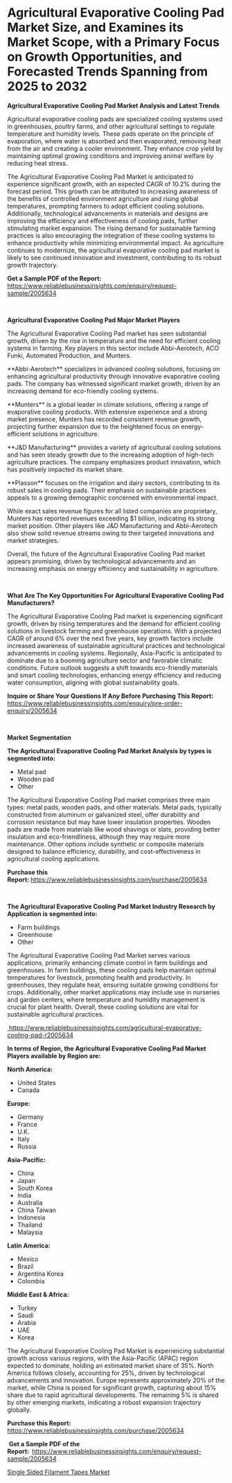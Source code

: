 <p><h1>Agricultural Evaporative Cooling Pad Market Size, and Examines its Market Scope, with a Primary Focus on Growth Opportunities, and Forecasted Trends Spanning from 2025 to 2032</h1></p><p><strong>Agricultural Evaporative Cooling Pad Market Analysis and Latest Trends</strong></p>
<p><p>Agricultural evaporative cooling pads are specialized cooling systems used in greenhouses, poultry farms, and other agricultural settings to regulate temperature and humidity levels. These pads operate on the principle of evaporation, where water is absorbed and then evaporated, removing heat from the air and creating a cooler environment. They enhance crop yield by maintaining optimal growing conditions and improving animal welfare by reducing heat stress.</p><p>The Agricultural Evaporative Cooling Pad Market is anticipated to experience significant growth, with an expected CAGR of 10.2% during the forecast period. This growth can be attributed to increasing awareness of the benefits of controlled environment agriculture and rising global temperatures, prompting farmers to adopt efficient cooling solutions. Additionally, technological advancements in materials and designs are improving the efficiency and effectiveness of cooling pads, further stimulating market expansion. The rising demand for sustainable farming practices is also encouraging the integration of these cooling systems to enhance productivity while minimizing environmental impact. As agriculture continues to modernize, the agricultural evaporative cooling pad market is likely to see continued innovation and investment, contributing to its robust growth trajectory.</p></p>
<p><strong>Get a Sample PDF of the Report:&nbsp;</strong> <a href="https://www.reliablebusinessinsights.com/enquiry/request-sample/2005634?utm_campaign=2142&utm_medium=2&utm_source=Github&utm_content=ia&utm_term=05022025&utm_id=agricultural-evaporative-cooling-pad">https://www.reliablebusinessinsights.com/enquiry/request-sample/2005634</a></p>
<p>&nbsp;</p>
<p><strong>Agricultural Evaporative Cooling Pad Major Market Players</strong></p>
<p><p>The Agricultural Evaporative Cooling Pad market has seen substantial growth, driven by the rise in temperature and the need for efficient cooling systems in farming. Key players in this sector include Abbi-Aerotech, ACO Funki, Automated Production, and Munters. </p><p>**Abbi-Aerotech** specializes in advanced cooling solutions, focusing on enhancing agricultural productivity through innovative evaporative cooling pads. The company has witnessed significant market growth, driven by an increasing demand for eco-friendly cooling systems. </p><p>**Munters** is a global leader in climate solutions, offering a range of evaporative cooling products. With extensive experience and a strong market presence, Munters has recorded consistent revenue growth, projecting further expansion due to the heightened focus on energy-efficient solutions in agriculture.</p><p>**J&D Manufacturing** provides a variety of agricultural cooling solutions and has seen steady growth due to the increasing adoption of high-tech agriculture practices. The company emphasizes product innovation, which has positively impacted its market share.</p><p>**Plasson** focuses on the irrigation and dairy sectors, contributing to its robust sales in cooling pads. Their emphasis on sustainable practices appeals to a growing demographic concerned with environmental impact.</p><p>While exact sales revenue figures for all listed companies are proprietary, Munters has reported revenues exceeding $1 billion, indicating its strong market position. Other players like J&D Manufacturing and Abbi-Aerotech also show solid revenue streams owing to their targeted innovations and market strategies.</p><p>Overall, the future of the Agricultural Evaporative Cooling Pad market appears promising, driven by technological advancements and an increasing emphasis on energy efficiency and sustainability in agriculture.</p></p>
<p>&nbsp;</p>
<p><strong>What Are The Key Opportunities For Agricultural Evaporative Cooling Pad Manufacturers?</strong></p>
<p><p>The Agricultural Evaporative Cooling Pad market is experiencing significant growth, driven by rising temperatures and the demand for efficient cooling solutions in livestock farming and greenhouse operations. With a projected CAGR of around 6% over the next five years, key growth factors include increased awareness of sustainable agricultural practices and technological advancements in cooling systems. Regionally, Asia-Pacific is anticipated to dominate due to a booming agriculture sector and favorable climatic conditions. Future outlook suggests a shift towards eco-friendly materials and smart cooling technologies, enhancing energy efficiency and reducing water consumption, aligning with global sustainability goals.</p></p>
<p><strong>Inquire or Share Your Questions If Any Before Purchasing This Report:</strong> <a href="https://www.reliablebusinessinsights.com/enquiry/pre-order-enquiry/2005634?utm_campaign=2142&utm_medium=2&utm_source=Github&utm_content=ia&utm_term=05022025&utm_id=agricultural-evaporative-cooling-pad">https://www.reliablebusinessinsights.com/enquiry/pre-order-enquiry/2005634</a></p>
<p>&nbsp;</p>
<p><strong>Market Segmentation</strong></p>
<p><strong>The Agricultural Evaporative Cooling Pad Market Analysis by types is segmented into:</strong></p>
<p><ul><li>Metal pad</li><li>Wooden pad</li><li>Other</li></ul></p>
<p><p>The Agricultural Evaporative Cooling Pad market comprises three main types: metal pads, wooden pads, and other materials. Metal pads, typically constructed from aluminum or galvanized steel, offer durability and corrosion resistance but may have lower insulation properties. Wooden pads are made from materials like wood shavings or slats, providing better insulation and eco-friendliness, although they may require more maintenance. Other options include synthetic or composite materials designed to balance efficiency, durability, and cost-effectiveness in agricultural cooling applications.</p></p>
<p><strong>Purchase this Report:&nbsp;</strong><a href="https://www.reliablebusinessinsights.com/purchase/2005634?utm_campaign=2142&utm_medium=2&utm_source=Github&utm_content=ia&utm_term=05022025&utm_id=agricultural-evaporative-cooling-pad">https://www.reliablebusinessinsights.com/purchase/2005634</a></p>
<p>&nbsp;</p>
<p><strong>The Agricultural Evaporative Cooling Pad Market Industry Research by Application is segmented into:</strong></p>
<p><ul><li>Farm buildings</li><li>Greenhouse</li><li>Other</li></ul></p>
<p><p>The Agricultural Evaporative Cooling Pad Market serves various applications, primarily enhancing climate control in farm buildings and greenhouses. In farm buildings, these cooling pads help maintain optimal temperatures for livestock, promoting health and productivity. In greenhouses, they regulate heat, ensuring suitable growing conditions for crops. Additionally, other market applications may include use in nurseries and garden centers, where temperature and humidity management is crucial for plant health. Overall, these cooling solutions are vital for sustainable agricultural practices.</p></p>
<p><a href="https://www.reliablebusinessinsights.com/agricultural-evaporative-cooling-pad-r2005634?utm_campaign=2142&utm_medium=2&utm_source=Github&utm_content=ia&utm_term=05022025&utm_id=agricultural-evaporative-cooling-pad">&nbsp;https://www.reliablebusinessinsights.com/agricultural-evaporative-cooling-pad-r2005634</a></p>
<p><strong>In terms of Region, the Agricultural Evaporative Cooling Pad Market Players available by Region are:</strong></p>
<p>
    <p> <strong> North America: </strong>
        <ul>
            <li>United States</li>
            <li>Canada</li>
        </ul>
        </p> 
    <p> <strong> Europe: </strong>
        <ul>
            <li>Germany</li>
            <li>France</li>
            <li>U.K.</li>
            <li>Italy</li>
            <li>Russia</li>
        </ul>
        </p> 
    <p> <strong> Asia-Pacific: </strong>
        <ul>
            <li>China</li>
            <li>Japan</li>
            <li>South Korea</li>
            <li>India</li>
            <li>Australia</li>
            <li>China Taiwan</li>
            <li>Indonesia</li>
            <li>Thailand</li>
            <li>Malaysia</li>
        </ul>
        </p> 
    <p> <strong> Latin America: </strong>
        <ul>
            <li>Mexico</li>
            <li>Brazil</li>
            <li>Argentina Korea</li>
            <li>Colombia</li>
        </ul>
        </p> 
    <p> <strong> Middle East & Africa: </strong>
        <ul>
            <li>Turkey</li>
            <li>Saudi</li>
            <li>Arabia</li>
            <li>UAE</li>
            <li>Korea</li>
        </ul>
    </p>
    </p>
<p><p>The Agricultural Evaporative Cooling Pad Market is experiencing substantial growth across various regions, with the Asia-Pacific (APAC) region expected to dominate, holding an estimated market share of 35%. North America follows closely, accounting for 25%, driven by technological advancements and innovation. Europe represents approximately 20% of the market, while China is poised for significant growth, capturing about 15% share due to rapid agricultural developments. The remaining 5% is shared by other emerging markets, indicating a robust expansion trajectory globally.</p></p>
<p><strong>Purchase this Report: </strong><a href="https://www.reliablebusinessinsights.com/purchase/2005634?utm_campaign=2142&utm_medium=2&utm_source=Github&utm_content=ia&utm_term=05022025&utm_id=agricultural-evaporative-cooling-pad">https://www.reliablebusinessinsights.com/purchase/2005634</a></p>
<p>&nbsp;<strong>Get a Sample PDF of the Report:&nbsp;&nbsp;</strong><a href="https://www.reliablebusinessinsights.com/enquiry/request-sample/2005634?utm_campaign=2142&utm_medium=2&utm_source=Github&utm_content=ia&utm_term=05022025&utm_id=agricultural-evaporative-cooling-pad">https://www.reliablebusinessinsights.com/enquiry/request-sample/2005634</a></p>
<p><strong></strong></p>
<p><p><a href="https://github.com/FosterFahey91/Market-Research-Report-List-1/blob/main/single-sided-filament-tapes-market.md?utm_campaign=2142&utm_medium=2&utm_source=Github&utm_content=ia&utm_term=05022025&utm_id=agricultural-evaporative-cooling-pad">Single Sided Filament Tapes Market</a></p></p>
